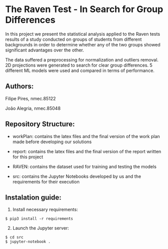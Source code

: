 # The Raven Test - In Search for Group Differences

 In this project we present the statistical analysis applied to the Raven tests results of a study conducted 
 on groups of students from different backgrounds in order to determine whether any of the two groups showed 
 significant advantages over the other.
 
 The data suffered a preprocessing for normalization and outliers removal.
 2D projections were generated to search for clear group differences.
 5 different ML models were used and compared in terms of performance.
 
## Authors:

Filipe Pires, nmec.85122

João Alegria, nmec.85048

## Repository Structure:

- workPlan: contains the latex files and the final version of the work plan made before developing our solutions

- report: contains the latex files and the final version of the report written for this project

- RAVEN: contains the dataset used for training and testing the models

- src: contains the Jupyter Notebooks developed by us and the requirements for their execution

## Instalation guide:
1. Install necessary requirements:
```
$ pip3 install -r requirements
```

2. Launch the Jupyter server:
```
$ cd src
$ jupyter-notebook .
```
